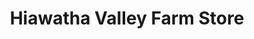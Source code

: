 ---
title: "Hiawatha Valley Farm Store"
url: /byron/hiawatha-valley-farm-store/
shop: Lebensmittel
---